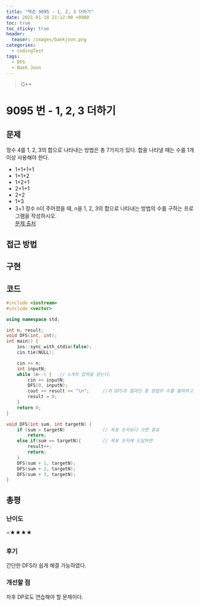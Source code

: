```yaml
---
title: "백준 9095 - 1, 2, 3 더하기"
date: 2021-01-10 21:12:00 +0900
toc: true
toc_sticky: true
header:
  teaser: /images/baekjoon.png
categories: 
  - codingTest
tags:
  - DFS
  - Baek Joon
---
```


> C++

9095 번 - 1, 2, 3 더하기
=============
 
## 문제
정수 4를 1, 2, 3의 합으로 나타내는 방법은 총 7가지가 있다. 합을 나타낼 때는 수를 1개 이상 사용해야 한다.
* 1+1+1+1
* 1+1+2
* 1+2+1
* 2+1+1
* 2+2
* 1+3
* 3+1
정수 n이 주어졌을 때, n을 1, 2, 3의 합으로 나타내는 방법의 수를 구하는 프로그램을 작성하시오.  
[문제 출처](https://www.acmicpc.net/problem/9095)

## 접근 방법

## 구현

## 코드
```c++
#include <iostream>
#include <vector>

using namespace std;

int n, result;
void DFS(int, int);
int main() {
	ios::sync_with_stdio(false);
	cin.tie(NULL);

	cin >> n;
	int inputN;
	while (n--) {	// n개의 입력을 받는다.
		cin >> inputN;
		DFS(0, inputN);
		cout << result << "\n";		//위 DFS의 결과인 총 방법의 수를 출력하고 0으로 초기화한다.
		result = 0;
	}
	return 0;
}

void DFS(int sum, int targetN) {
	if (sum > targetN)				// 목표 숫자보다 크면 종료
		return;
	else if(sum == targetN){		// 목표 숫자에 도달하면 
		result++;
		return;
	}
	DFS(sum + 1, targetN);
	DFS(sum + 2, targetN);
	DFS(sum + 3, targetN);
}
```
## 총평
### 난이도
⭐★★★★
### 후기
간단한 DFS라 쉽게 해결 가능하였다.
### 개선할 점
차후 DP로도 연습해야 할 문제이다.  
